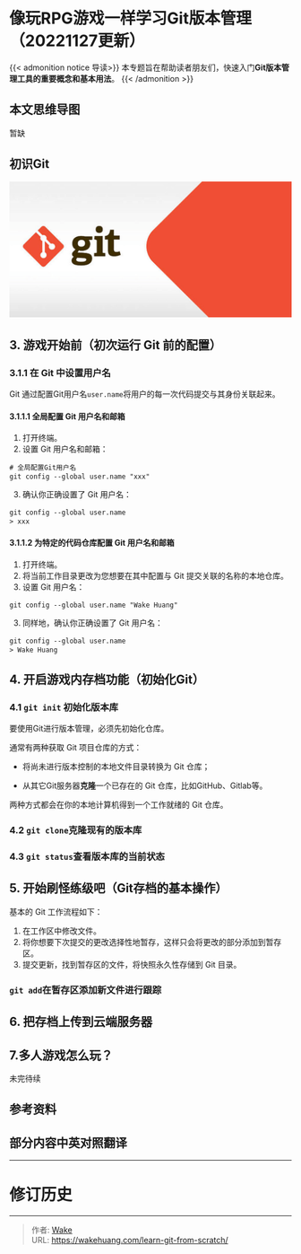 # 像玩RPG游戏一样学习Git版本管理（20221127更新）


{{< admonition notice 导读>}}
本专题旨在帮助读者朋友们，快速入门**Git版本管理工具的重要概念和基本用法**。
{{< /admonition >}}

## 本文思维导图

暂缺

## 初识Git

![Git](Git.png)

## 3. 游戏开始前（初次运行 Git 前的配置）

### 3.1.1 在 Git 中设置用户名

Git 通过配置Git用户名`user.name`将用户的每一次代码提交与其身份关联起来。

#### 3.1.1.1 全局配置 Git 用户名和邮箱

1. 打开终端。
2. 设置 Git 用户名和邮箱：

```
# 全局配置Git用户名
git config --global user.name "xxx"
```

3. 确认你正确设置了 Git 用户名：

```
git config --global user.name
> xxx
```

#### 3.1.1.2 为特定的代码仓库配置 Git 用户名和邮箱

1. 打开终端。
2. 将当前工作目录更改为您想要在其中配置与 Git 提交关联的名称的本地仓库。
3. 设置 Git 用户名：

```
git config --global user.name "Wake Huang"
```

3. 同样地，确认你正确设置了 Git 用户名：

```
git config --global user.name
> Wake Huang
```

## 4. 开启游戏内存档功能（初始化Git）

### 4.1 `git init` 初始化版本库

要使用Git进行版本管理，必须先初始化仓库。

通常有两种获取 Git 项目仓库的方式：

- 将尚未进行版本控制的本地文件目录转换为 Git 仓库；

- 从其它Git服务器**克隆**一个已存在的 Git 仓库，比如GitHub、Gitlab等。

两种方式都会在你的本地计算机得到一个工作就绪的 Git 仓库。


### 4.2 `git clone`克隆现有的版本库

### 4.3 `git status`查看版本库的当前状态

## 5. 开始刷怪练级吧（Git存档的基本操作）

基本的 Git 工作流程如下：

1. 在工作区中修改文件。
2. 将你想要下次提交的更改选择性地暂存，这样只会将更改的部分添加到暂存区。
3. 提交更新，找到暂存区的文件，将快照永久性存储到 Git 目录。

### `git add`在暂存区添加新文件进行跟踪



## 6. 把存档上传到云端服务器

## 7.多人游戏怎么玩？


未完待续

## 参考资料

## 部分内容中英对照翻译

--- 

# 修订历史

---

> 作者: [Wake](https://wakehuang.com/about)  
> URL: https://wakehuang.com/learn-git-from-scratch/  

